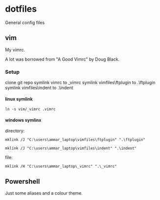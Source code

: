 # dotfiles
General config files

## vim

My vimrc. 

A lot was borrowed from "A Good Vimrc" by Doug Black.


### Setup
clone git repo
symlink vimrc to \_vimrc
symlink vimfiles\ftplugin to .\ftplugin
symlink vimfiles\indent to .\indent


#### linux symlink

    ln -s vim/_vimrc .vimrc


#### windows symlinx
directory: 

    mklink /J "C:\users\ammar_laptop\vimfiles\ftplugin" ".\ftplugin"

    mklink /J "C:\users\ammar_laptop\vimfiles\indent" ".\indent"

file: 

    mklink /H "C:\users\ammar_laptop\_vimrc" ".\_vimrc"


## Powershell
Just some aliases and a colour theme.   

